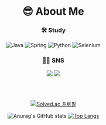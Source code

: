 
<link rel="stylesheet" href="https://cdn.jsdelivr.net/gh/devicons/devicon@v2.15.1/devicon.min.css">
          

<h1 align="center">😎 About Me</h1>

<h3 align="center">🛠 Study</h3>



<div align="center">
  
![Java](https://img.shields.io/badge/Java-%23ED8B00.svg?style=flat&logo=java&logoColor=white)
![Spring](https://img.shields.io/badge/Spring-%236DB33F.svg?style=flat&logo=spring&logoColor=white)
![Python](https://img.shields.io/badge/Python-3670A0?style=flat&logo=python&logoColor=ffdd54)
![Selenium](https://img.shields.io/badge/Selenium-%43B02A?style=flat&logo=selenium&logoColor=white)
  
</div>

<h3 align="center"> 👨‍💻 SNS</h3>
<div align="center">
<a href="https://www.instagram.com/mingmizz/"><img src="https://img.shields.io/badge/Instagram-%23E4405F.svg?style=flat&logo=Instagram&logoColor=white"/></a> 
<a href="https://velog.io/@beatoncheeze"><img src="https://img.shields.io/badge/velog-%2320c977.svg?style=flat&logo=Velog&logoColor=white"/></a> 
</div>

<br></br>



<div align="center">
  
[![Solved.ac
프로필](http://mazassumnida.wtf/api/v2/generate_badge?boj=beatoncheeze)](https://solved.ac/beatoncheeze)
  
![Anurag's GitHub stats](https://github-readme-stats.vercel.app/api?username=beatoncheeze&show_icons=true&theme=dracula)
[![Top Langs](https://github-readme-stats.vercel.app/api/top-langs/?username=beatoncheeze&layout=compact)](https://github.com/anuraghazra/github-readme-stats)
</div>
